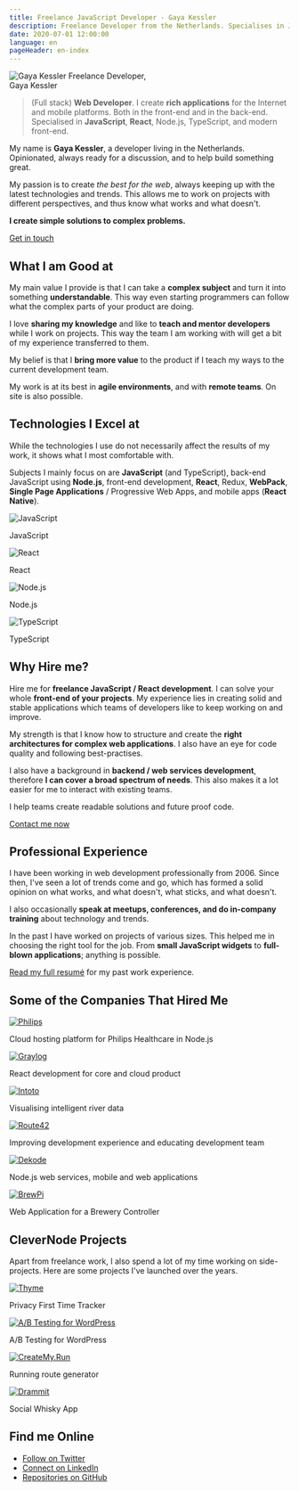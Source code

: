 ```yaml
---
title: Freelance JavaScript Developer - Gaya Kessler
description: Freelance Developer from the Netherlands. Specialises in JavaScript, Node.js, React, TypeScript, and modern front-end development.
date: 2020-07-01 12:00:00
language: en
pageHeader: en-index
---
```


<section class="avatar">
  <picture class="avatar__picture" alt="Gaya Kessler" title="Gaya Kessler">
    <source srcset="/images/avatar.jp2, /images/avatar@2x.jp2 2x" type="image/jp2">
    <source srcset="/images/avatar.jpg, /images/avatar@2x.jpg 2x" type="image/jpg">
    <img src="/images/avatar@2x.jpg" alt="Gaya Kessler" title="Gaya Kessler">
  </picture>
  <span>Freelance Developer,<br>Gaya Kessler</span>
</section>

> (Full stack) **Web Developer**. I create **rich applications** for the Internet and mobile platforms. Both in the front-end and in the back-end. Specialised in **JavaScript**, **React**, Node.js, TypeScript, and modern front-end.

My name is **Gaya Kessler**, a developer living in the Netherlands. Opinionated, always ready for a discussion, and to help build something great.

My passion is to create _the best for the web_, always keeping up with the latest technologies and trends. This allows me to work on projects with different perspectives, and thus know what works and what doesn't.

**I create simple solutions to complex problems.**

<section class="contact-now">
  <a class="contact-now__link" href="#contact">Get in touch</a>
</section>

## What I am Good at

My main value I provide is that I can take a **complex subject** and turn it into something **understandable**. This way even starting programmers can follow what the complex parts of your product are doing.

I love **sharing my knowledge** and like to **teach and mentor developers** while I work on projects. This way the team I am working with will get a bit of my experience transferred to them.

My belief is that I **bring more value** to the product if I teach my ways to the current development team.

My work is at its best in **agile environments**, and with **remote teams**. On site is also possible.

## Technologies I Excel at

While the technologies I use do not necessarily affect the results of my work, it shows what I most comfortable with.

Subjects I mainly focus on are **JavaScript** (and TypeScript), back-end JavaScript using **Node.js**, front-end development, **React**, Redux, **WebPack**, **Single Page Applications** / Progressive Web Apps, and mobile apps (**React Native**).

<section class="experience experience--logos">
  <div class="experience__item">
    <img src="/images/js-logo.svg" alt="JavaScript">
    <p>JavaScript</p>
  </div>
  <div class="experience__item">
    <img src="/images/react-logo.svg" alt="React">
    <p>React</p>
  </div>
  <div class="experience__item">
    <img src="/images/node-logo.svg" alt="Node.js">
    <p>Node.js</p>
  </div>
  <div class="experience__item">
    <img src="/images/typescript-logo.svg" alt="TypeScript">
    <p>TypeScript</p>
  </div>
</section>

## Why Hire me?

Hire me for **freelance JavaScript / React development**. I can solve your whole **front-end of your projects**. My experience lies in creating solid and stable applications which teams of developers like to keep working on and improve.

My strength is that I know how to structure and create the **right architectures for complex web applications**. I also have an eye for code quality and following best-practises.

I also have a background in **backend / web services development**, therefore **I can cover a broad spectrum of needs**. This also makes it a lot easier for me to interact with existing teams.

I help teams create readable solutions and future proof code.

<section class="contact-now">
  <a class="contact-now__link" href="#contact">Contact me now</a>
</section>

## Professional Experience

I have been working in web development professionally from 2006. Since then, I've seen a lot of trends come and go, which has formed a solid opinion on what works, and what doesn't, what sticks, and what doesn't.

I also occasionally **speak at meetups, conferences, and do in-company training** about technology and trends.

In the past I have worked on projects of various sizes. This helped me in choosing the right tool for the job. From **small JavaScript widgets** to **full-blown applications**; anything is possible.

[Read my full resumé](https://github.com/Gaya/resume) for my past work experience.

## Some of the Companies That Hired Me

<section class="projects">
    <div class="projects__item">
        <a href="https://philips.com"><img src="/images/philips-logo.svg" alt="Philips"></a>
        <p>Cloud hosting platform for Philips Healthcare in Node.js</p>
    </div>
    <div class="projects__item">
        <a href="https://graylog.com"><img src="/images/graylog.svg" alt="Graylog"></a>
        <p>React development for core and cloud product</p>
    </div>
    <div class="projects__item">
        <a href="https://intoto.io"><img src="/images/intoto-logo.svg" alt="Intoto"></a>
        <p>Visualising intelligent river data</p>
    </div>
    <div class="projects__item">
        <a href="https://route42.nl"><img src="/images/route42-logo.svg" alt="Route42"></a>
        <p>Improving development experience and educating development team</p>
    </div>
    <div class="projects__item">
        <a href="https://dekode.no"><img src="/images/dekode.svg" alt="Dekode"></a>
        <p>Node.js web services, mobile and web applications</p>
    </div>
    <div class="projects__item">
        <a href="https://www.brewpi.com/">
            <picture>
                <source srcset="/images/brewpi-logo.webp" type="image/webp">
                <img src="/images/brewpi-logo.png" alt="BrewPi">
            </picture>
        </a>
        <p>Web Application for a Brewery Controller</p>
    </div>
</section>

## CleverNode Projects

Apart from freelance work, I also spend a lot of my time working on side-projects. Here are some projects I've launched over the years.

<section class="projects">
    <div class="projects__item">
        <a href="https://usethyme.com"><img src="/images/thyme-logo.svg" alt="Thyme" /></a>
        <p>Privacy First Time Tracker</p>
    </div>
    <div class="projects__item">
        <a href="https://abtestingforwp.com"><img src="/images/ab-testing-for-wp-logo.svg" alt="A/B Testing for WordPress" /></a>
        <p>A/B Testing for WordPress</p>
    </div>
    <div class="projects__item">
        <a href="https://createmy.run"><img src="/images/create-my-run-logo.svg" alt="CreateMy.Run" /></a>
        <p>Running route generator</p>
    </div>
    <div class="projects__item">
        <a href="https://dramm.it"><img src="/images/drammit-logo.svg" alt="Drammit" /></a>
        <p>Social Whisky App</p>
    </div>
</section>

## Find me Online

<ul class="find-online">
    <li>
        <a class="find-me find-me--twitter" href="https://twitter.com/GayaKessler">
            Follow on Twitter
        </a>
    </li>
    <li>
        <a class="find-me find-me--linkedin" href="https://www.linkedin.com/in/gaya-kessler/">
            Connect on LinkedIn
        </a>
    </li>
    <li>
        <a class="find-me find-me--github" href="https://github.com/Gaya">
            Repositories on GitHub
        </a>
    </li>
</ul>
